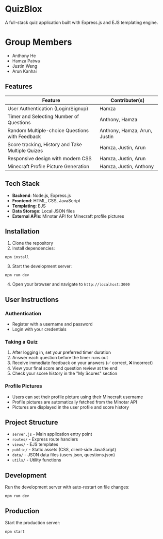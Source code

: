 # QuizBlox

A full-stack quiz application built with Express.js and EJS templating engine.

# Group Members
- Anthony He
- Hamza Patwa
- Justin Weng
- Arun Kanhai
## Features

| Feature | Contributer(s) |
|-------------------------------------|-----|
| User Authentication (Login/Signup) | Hamza |
| Timer and Selecting Number of Questions | Anthony, Hamza |
| Random Multiple-choice Questions with Feedback | Anthony, Hamza, Arun, Justin |
| Score tracking, History and Take Multiple Quizes | Hamza, Justin, Arun |
| Responsive design with modern CSS | Hamza, Justin, Arun |
| Minecraft Profile Picture Generation | Hamza, Justin, Anthony |

## Tech Stack

- **Backend**: Node.js, Express.js
- **Frontend**: HTML, CSS, JavaScript
- **Templating**: EJS
- **Data Storage**: Local JSON files
- **External APIs**: Minotar API for Minecraft profile pictures

## Installation

1. Clone the repository
2. Install dependencies:
```
npm install
```
3. Start the development server:
```
npm run dev
```
4. Open your browser and navigate to `http://localhost:3000`

## User Instructions

### Authentication
- Register with a username and password
- Login with your credentials

### Taking a Quiz
1. After logging in, set your preferred timer duration
2. Answer each question before the timer runs out
3. Receive immediate feedback on your answers (✅ correct, ❌ incorrect)
4. View your final score and question review at the end
5. Check your score history in the "My Scores" section

### Profile Pictures
- Users can set their profile picture using their Minecraft username
- Profile pictures are automatically fetched from the Minotar API
- Pictures are displayed in the user profile and score history

## Project Structure

- `server.js` - Main application entry point
- `routes/` - Express route handlers
- `views/` - EJS templates
- `public/` - Static assets (CSS, client-side JavaScript)
- `data/` - JSON data files (users.json, questions.json)
- `utils/` - Utility functions

## Development

Run the development server with auto-restart on file changes:
```
npm run dev
```

## Production

Start the production server:
```
npm start
```
